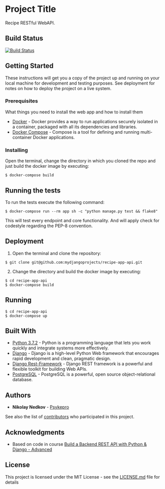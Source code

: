 # Project Title

Recipe RESTful WebAPI.

## Build Status
[![Build Status](https://travis-ci.org/mydjangoprojects/recipe-app-api.svg?branch=master)](https://travis-ci.org/mydjangoprojects/recipe-app-api)

## Getting Started

These instructions will get you a copy of the project up and running on your local machine for development and testing purposes. See deployment for notes on how to deploy the project on a live system.

### Prerequisites

What things you need to install the web app and how to install them

* [Docker](https://docs.docker.com/install/) - Docker provides a way to run applications securely isolated in a container, packaged with all its dependencies and libraries.
* [Docker Compose](https://docs.docker.com/compose/install/) - Compose is a tool for defining and running multi-container Docker applications.


### Installing

Open the terminal, change the directory in which you cloned the repo and just build the docker image by executing:

```
$ docker-compose build
```

## Running the tests

To run the tests execute the following command:
```
$ docker-compose run --rm app sh -c "python manage.py test && flake8"
```
This will test every endpoint and core functionality. And will apply check for codestyle regarding the PEP-8 convention.

## Deployment

1. Open the terminal and clone the repository:
```
$ git clone git@github.com:mydjangoprojects/recipe-app-api.git
```
2. Change the directory and build the docker image by executing:
```
$ cd recipe-app-api
$ docker-compose build
```

## Running

```
$ cd recipe-app-api
$ docker-compose up
```

## Built With
* [Python 3.7.2](https://www.python.org/) - Python is a programming language that lets you work quickly
and integrate systems more effectively.
* [Django](https://www.djangoproject.com/) - Django is a high-level Python Web framework that encourages rapid development and clean, pragmatic design.
* [Django Rest-Framework](https://www.django-rest-framework.org/) - Django REST framework is a powerful and flexible toolkit for building Web APIs.
* [PostgreSQL](https://www.postgresql.org/) - PostgreSQL is a powerful, open source object-relational database.

## Authors

* **Nikolay Nedkov** - [Psykepro](https://github.com/Psykepro)

See also the list of [contributors](https://github.com/mydjangoprojects/recipe-app-api/graphs/contributors) who participated in this project.


## Acknowledgments

* Based on code in course [Build a Backend REST API with Python & Django - Advanced](https://www.udemy.com/django-python-advanced/)

## License

This project is licensed under the MIT License - see the [LICENSE.md](https://github.com/mydjangoprojects/recipe-app-api/blob/master/LICENSE) file for details
